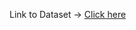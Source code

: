 Link to Dataset -> [Click here](https://drive.google.com/drive/folders/10Go5M0fvT_qO_hPFRCCguhp23_S5IUPQ?usp=sharing)
